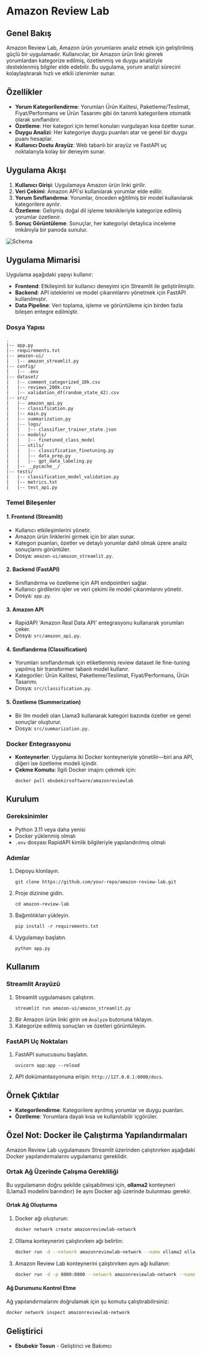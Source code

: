 
# Amazon Review Lab

## Genel Bakış

Amazon Review Lab, Amazon ürün yorumlarını analiz etmek için geliştirilmiş güçlü bir uygulamadır. Kullanıcılar, bir Amazon ürün linki girerek yorumlardan kategorize edilmiş, özetlenmiş ve duygu analiziyle desteklenmiş bilgiler elde edebilir. Bu uygulama, yorum analizi sürecini kolaylaştırarak hızlı ve etkili izlenimler sunar.

## Özellikler

- **Yorum Kategorilendirme**: Yorumları Ürün Kalitesi, Paketleme/Teslimat, Fiyat/Performans ve Ürün Tasarımı gibi ön tanımlı kategorilere otomatik olarak sınıflandırır.
- **Özetleme**: Her kategori için temel konuları vurgulayan kısa özetler sunar.
- **Duygu Analizi**: Her kategoriye duygu puanları atar ve genel bir duygu puanı hesaplar.
- **Kullanıcı Dostu Arayüz**: Web tabanlı bir arayüz ve FastAPI uç noktalarıyla kolay bir deneyim sunar.

## Uygulama Akışı

1. **Kullanıcı Girişi**: Uygulamaya Amazon ürün linki girilir.
2. **Veri Çekimi**: Amazon API'si kullanılarak yorumlar elde edilir.
3. **Yorum Sınıflandırma**: Yorumlar, önceden eğitilmiş bir model kullanılarak kategorilere ayrılır.
4. **Özetleme**: Gelişmiş doğal dil işleme teknikleriyle kategorize edilmiş yorumlar özetlenir.
5. **Sonuç Görüntüleme**: Sonuçlar, her kategoriyi detaylıca inceleme imkânıyla bir panoda sunulur.

![Schema](https://github.com/ebubekirsoftware/AmazonReviewLab/raw/main/pics/schema.png)


## Uygulama Mimarisi

Uygulama aşağıdaki yapıyı kullanır:

- **Frontend**: Etkileşimli bir kullanıcı deneyimi için Streamlit ile geliştirilmiştir.
- **Backend**: API isteklerini ve model çıkarımlarını yönetmek için FastAPI kullanılmıştır.
- **Data Pipeline**: Veri toplama, işleme ve görüntüleme için birden fazla bileşen entegre edilmiştir.

### Dosya Yapısı

```
.
|-- app.py
|-- requirements.txt
|-- amazon-ui/
|   |-- amazon_streamlit.py
|-- config/
|   |-- .env
|-- dataset/
|   |-- comment_categorized_10k.csv
|   |-- reviews_200k.csv
|   |-- validation_df(random_state_42).csv
|-- src/
|   |-- amazon_api.py
|   |-- classification.py
|   |-- main.py
|   |-- summarization.py
|   |-- logs/
|   |   |-- classifier_trainer_state.json
|   |-- models/
|   |   |-- finetuned_class_model
|   |-- utils/
|   |   |-- classification_finetuning.py
|   |   |-- data_prep.py
|   |   |-- gpt_data_labeling.py
|   |-- __pycache__/
|-- tests/
|   |-- classification_model_validation.py
|   |-- metrics.txt
|   |-- test_api.py
```

### Temel Bileşenler

#### 1. **Frontend (Streamlit)**

- Kullanıcı etkileşimlerini yönetir.
- Amazon ürün linklerini girmek için bir alan sunar.
- Kategori puanları, özetler ve detaylı yorumlar dahil olmak üzere analiz sonuçlarını görüntüler.
- Dosya: `amazon-ui/amazon_streamlit.py`.

#### 2. **Backend (FastAPI)**

- Sınıflandırma ve özetleme için API endpointleri sağlar.
- Kullanıcı girdilerini işler ve veri çekimi ile model çıkarımlarını yönetir.
- Dosya: `app.py`.

#### 3. **Amazon API**

- RapidAPI 'Amazon Real Data API' entegrasyonu kullanarak yorumları çeker.
- Dosya: `src/amazon_api.py`.

#### 4. **Sınıflandırma (Classification)**

- Yorumları sınıflandırmak için etiketlenmiş review dataset ile fine-tuning yapılmış bir transformer tabanlı model kullanır.
- Kategoriler: Ürün Kalitesi, Paketleme/Teslimat, Fiyat/Performans, Ürün Tasarımı.
- Dosya: `src/classification.py`.

#### 5. **Özetleme (Summerization)**

- Bir llm modeli olan Llama3 kullanarak kategori bazında özetler ve genel sonuçlar oluşturur.
- Dosya: `src/summarization.py`.

### Docker Entegrasyonu

- **Konteynerler**: Uygulama iki Docker konteyneriyle yönetilir—biri ana API, diğeri ise özetleme modeli içindir.
- **Çekme Komutu**: İlgili Docker imajını çekmek için:
  ```
  docker pull ebubekirsoftware/amazonreviewlab
  ```

## Kurulum

### Gereksinimler

- Python 3.11 veya daha yenisi
- Docker yüklenmiş olmalı
- `.env` dosyası RapidAPI kimlik bilgileriyle yapılandırılmış olmalı

### Adımlar

1. Depoyu klonlayın.
   ```
   git clone https://github.com/your-repo/amazon-review-lab.git
   ```
2. Proje dizinine gidin.
   ```
   cd amazon-review-lab
   ```
3. Bağımlılıkları yükleyin.
   ```
   pip install -r requirements.txt
   ```
4. Uygulamayı başlatın.
   ```
   python app.py
   ```

## Kullanım

### Streamlit Arayüzü

1. Streamlit uygulamasını çalıştırın.
   ```
   streamlit run amazon-ui/amazon_streamlit.py
   ```
2. Bir Amazon ürün linki girin ve `Analyze` butonuna tıklayın.
3. Kategorize edilmiş sonuçları ve özetleri görüntüleyin.

### FastAPI Uç Noktaları

1. FastAPI sunucusunu başlatın.
   ```
   uvicorn app:app --reload
   ```
2. API dokümantasyonuna erişin: `http://127.0.0.1:8000/docs`.

## Örnek Çıktılar

- **Kategorilendirme**: Kategorilere ayrılmış yorumlar ve duygu puanları.
- **Özetleme**: Yorumlara dayalı kısa ve kullanılabilir içgörüler.

## Özel Not: Docker ile Çalıştırma Yapılandırmaları

Amazon Review Lab uygulamasını Streamlit üzerinden çalıştırırken aşağıdaki Docker yapılandırmalarını uygulamanız gereklidir.

### Ortak Ağ Üzerinde Çalışma Gerekliliği

Bu uygulamanın doğru şekilde çalışabilmesi için, **ollama2** konteyneri (Llama3 modelini barındırır) ile aynı Docker ağı üzerinde bulunması gerekir.

#### Ortak Ağ Oluşturma

1. Docker ağı oluşturun:
   ```bash
   docker network create amazonreviewlab-network
   ```
2. Ollama konteynerini çalıştırırken ağı belirtin:
   ```bash
   docker run -d --network amazonreviewlab-network --name ollama2 ollama/ollama
   ```
3. Amazon Review Lab konteynerini çalıştırırken aynı ağı kullanın:
   ```bash
   docker run -d -p 8000:8000 --network amazonreviewlab-network --name amazonreviewlab ebubekirsoftware/amazonreviewlab
   ```

#### Ağ Durumunu Kontrol Etme

Ağ yapılandırmalarını doğrulamak için şu komutu çalıştırabilirsiniz:

```bash
docker network inspect amazonreviewlab-network
```


## Geliştirici

- **Ebubekir Tosun** - Geliştirici ve Bakımcı
